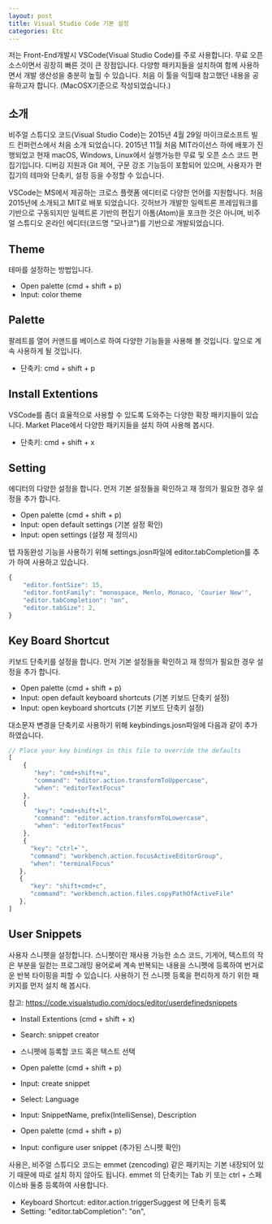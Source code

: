 ```yaml
---
layout: post
title: Visual Studio Code 기본 설정
categories: Etc
---
```


저는 Front-End개발시 VSCode(Visual Studio Code)를 주로 사용합니다. 무료 오픈소스이면서 굉장히 빠른 것이 큰 장점입니다. 다양항 패키지들을 설치하여 함께 사용하면서 개발 생산성을 충분히 높힐 수 있습니다. 처음 이 툴을 익힐때 참고했던 내용을 공유하고자 합니다. (MacOSX기준으로 작성되었습니다.)


## 소개 
비주얼 스튜디오 코드(Visual Studio Code)는 2015년 4월 29일 마이크로소프트 빌드 컨퍼런스에서 처음 소개 되었습니다. 2015년 11월 처음 MIT라이선스 하에 배포가 진행되었고 현재 macOS, Windows, Linux에서 실행가능한 무료 및 오픈 소스 코드 편집기입니다. 디버깅 지원과 Git 제어, 구문 강조 기능등이 포함되어 있으며, 사용자가 편집기의 테마와 단축키, 설정 등을 수정할 수 있습니다.  
 
VSCode는 MS에서 제공하는 크로스 플랫폼 에디터로 다양한 언어를 지원합니다. 처음 2015년에 소개되고 MIT로 배포 되었습니다. 깃허브가 개발한 일렉트론 프레임워크를 기반으로 구동되지만 일렉트론 기반의 편집기 아톰(Atom)을 포크한 것은 아니며, 비주얼 스튜디오 온라인 에디터(코드명 "모나코")를 기반으로 개발되었습니다.

## Theme
테마를 설정하는 방법입니다.

- Open palette (cmd + shift + p)
- Input: color theme

## Palette
팔레트를 열어 커맨드를 베이스로 하여 다양한 기능들을 사용해 볼 것입니다. 앞으로 계속 사용하게 될 것입니다.

- 단축키: cmd + shift + p

## Install Extentions
VSCode를 좀더 효율적으로 사용할 수 있도록 도와주는 다양한 확장 패키지들이 있습니다. Market Place에서 다양한 패키지들을 설치 하여 사용해 봅시다.

- 단축키: cmd + shift + x

## Setting
에디터의 다양한 설정을 합니다. 먼저 기본 설정들을 확인하고 재 정의가 필요한 경우 설정을 추가 합니다. 

- Open palette (cmd + shift + p)
- Input: open default settings (기본 설정 확인)
- Input: open settings (설정 재 정의시)

탭 자동완성 기능을 사용하기 위해 settings.josn파일에 editor.tabCompletion를 추가 하여 사용하고 있습니다.

```js
{
    "editor.fontSize": 15,
    "editor.fontFamily": "monospace, Menlo, Monaco, 'Courier New'",
    "editor.tabCompletion": "on",
    "editor.tabSize": 2,
}
```

## Key Board Shortcut
키보드 단축키를 설정을 합니다. 먼저 기본 설정들을 확인하고 재 정의가 필요한 경우 설정을 추가 합니다. 

- Open palette (cmd + shift + p)
- Input: open default keyboard shortcuts (기본 키보드 단축키 설정)
- Input: open keyboard shortcuts (기본 키보드 단축키 설정)

대소문자 변경을 단축키로 사용하기 위해 keybindings.josn파일에 다음과 같이 추가 하였습니다.

```js
// Place your key bindings in this file to override the defaults
[
    {
       "key": "cmd+shift+u",
       "command": "editor.action.transformToUppercase",
       "when": "editorTextFocus"
    },
    {
       "key": "cmd+shift+l",
       "command": "editor.action.transformToLowercase",
       "when": "editorTextFocus"
    },
    {
      "key": "ctrl+`",
      "command": "workbench.action.focusActiveEditorGroup",
      "when": "terminalFocus"
   },
   {
      "key": "shift+cmd+c",
      "command": "workbench.action.files.copyPathOfActiveFile"
   },
]
```

## User Snippets
사용자 스니펫을 설정합니다. 스니펫이란 재사용 가능한 소스 코드, 기게어, 텍스트의 작은 부분을 일컫는 프로그래밍 용어로써 계속 반복되는 내용을 스니펫에 등록하여 번거로운 반복 타이핑을 피할 수 있습니다. 사용하기 전 스니펫 등록을 편리하게 하기 위한 패키지를 먼저 설치 해 봅시다.

참고: https://code.visualstudio.com/docs/editor/userdefinedsnippets

- Install Extentions (cmd + shift + x)
- Search: snippet creator

- 스니펫에 등록할 코드 혹은 텍스트 선택
- Open palette (cmd + shift + p)
- Input: create snippet
- Select: Language
- Input: SnippetName, prefix(IntelliSense), Description

- Open palette (cmd + shift + p)
- Input: configure user snippet (추가된 스니펫 확인)


사용은, 비주얼 스튜디오 코드는 emmet (zencoding) 같은 패키지는 기본 내장되어 있기 때문에 따로 설치 하지 않아도 됩니다. emmet 의 단축키는 Tab 키 또는 ctrl + 스페이스바 둘중 등록하여 사용합니다.

- Keyboard Shortcut: editor.action.triggerSuggest 에 단축키 등록
- Setting: "editor.tabCompletion": "on",
    

